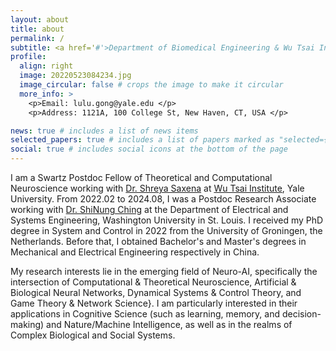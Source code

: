 ```yaml
---
layout: about
title: about
permalink: /
subtitle: <a href='#'>Department of Biomedical Engineering & Wu Tsai Institute, Yale University</a> 
profile:
  align: right
  image: 20220523084234.jpg
  image_circular: false # crops the image to make it circular
  more_info: >
    <p>Email: lulu.gong@yale.edu </p>
    <p>Address: 1121A, 100 College St, New Haven, CT, USA </p>

news: true # includes a list of news items
selected_papers: true # includes a list of papers marked as "selected={true}"
social: true # includes social icons at the bottom of the page
---
```


I am a Swartz Postdoc Fellow of Theoretical and Computational Neuroscience working with [Dr. Shreya Saxena](https://www.saxenalab.org/) at [Wu Tsai Institute](https://wti.yale.edu/), Yale University. From 2022.02 to 2024.08, I was a Postdoc Research Associate working with [Dr. ShiNung Ching](https://braindynamics.engineering.wustl.edu/) at the Department of Electrical and Systems Engineering, Washington University in St. Louis. I received my PhD degree in System and Control in 2022 from the University of Groningen, the Netherlands. Before that, I obtained Bachelor's and Master's degrees in Mechanical and Electrical Engineering respectively in China. 

My research interests lie in the emerging field of Neuro-AI, specifically the intersection of Computational & Theoretical Neuroscience, Artificial & Biological Neural Networks, Dynamical Systems & Control Theory, and Game Theory & Network Science}. I am particularly interested in their applications in Cognitive Science (such as learning, memory, and decision-making) and Nature/Machine Intelligence, as well as in the realms of Complex Biological and Social Systems.


